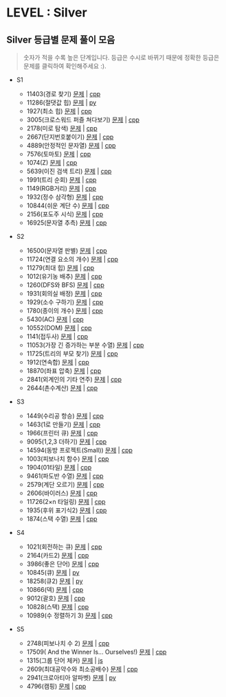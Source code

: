 # LEVEL : Silver

## Silver 등급별 문제 풀이 모음

> 숫자가 적을 수록 높은 단계입니다. 등급은 수시로 바뀌기 때문에 정확한 등급은 문제를 클릭하여 확인해주세요 :).

- S1
  - 11403(경로 찾기) [문제](https://www.acmicpc.net/problem/11403) | [cpp](https://github.com/ss-won/baekjoon/tree/master/Baekjoon/Silver/code/11403.cpp)
  - 11286(절댓값 힙) [문제](https://www.acmicpc.net/problem/11286) | [py](https://github.com/ss-won/baekjoon/tree/master/Baekjoon/Silver/code/11286.py)
  - 1927(최소 힙) [문제](https://www.acmicpc.net/problem/1927) | [cpp](https://github.com/ss-won/baekjoon/tree/master/Baekjoon/Silver/code/1927.cpp)
  - 3005(크로스워드 퍼즐 쳐다보기) [문제](https://www.acmicpc.net/problem/3005) | [cpp](https://github.com/ss-won/baekjoon/tree/master/Baekjoon/Silver/code/3005.cpp)
  - 2178(미로 탐색) [문제](https://www.acmicpc.net/problem/2178) | [cpp](https://github.com/ss-won/baekjoon/tree/master/Baekjoon/Silver/code/2178.cpp)
  - 2667(단지번호붙이기) [문제](https://www.acmicpc.net/problem/2667) | [cpp](https://github.com/ss-won/baekjoon/tree/master/Baekjoon/Silver/code/2667.cpp)
  - 4889(안정적인 문자열) [문제](https://www.acmicpc.net/problem/4889) | [cpp](https://github.com/ss-won/baekjoon/tree/master/Baekjoon/Silver/code/4889.cpp)
  - 7576(토마토) [문제](https://www.acmicpc.net/problem/7576) | [cpp](https://github.com/ss-won/baekjoon/tree/master/Baekjoon/Silver/code/7576.cpp)
  - 1074(Z) [문제](https://www.acmicpc.net/problem/1074) | [cpp](https://github.com/ss-won/baekjoon/tree/master/Baekjoon/Silver/code/1074.cpp)
  - 5639(이진 검색 트리) [문제](https://www.acmicpc.net/problem/5639) | [cpp](https://github.com/ss-won/baekjoon/tree/master/Baekjoon/Silver/code/5639.cpp)
  - 1991(트리 순회) [문제](https://www.acmicpc.net/problem/1991) | [cpp](https://github.com/ss-won/baekjoon/tree/master/Baekjoon/Silver/code/1991.cpp)
  - 1149(RGB거리) [문제](https://www.acmicpc.net/problem/1149) | [cpp](https://github.com/ss-won/baekjoon/tree/master/Baekjoon/Silver/code/1149.cpp)
  - 1932(정수 삼각형) [문제](https://www.acmicpc.net/problem/1932) | [cpp](https://github.com/ss-won/baekjoon/tree/master/Baekjoon/Silver/code/1932.cpp)
  - 10844(쉬운 계단 수) [문제](https://www.acmicpc.net/problem/10844) | [cpp](https://github.com/ss-won/baekjoon/tree/master/Baekjoon/Silver/code/10844.cpp)
  - 2156(포도주 시식) [문제](https://www.acmicpc.net/problem/2156) | [cpp](https://github.com/ss-won/baekjoon/tree/master/Baekjoon/Silver/code/2156.cpp)
  - 16925(문자열 추측) [문제](https://www.acmicpc.net/problem/16925) | [cpp](https://github.com/ss-won/baekjoon/tree/master/Baekjoon/Silver/code/16925.cpp)
- S2
  - 16500(문자열 판별) [문제](https://www.acmicpc.net/problem/16500) | [cpp](https://github.com/ss-won/baekjoon/tree/master/Baekjoon/Silver/code/16500.cpp)
  - 11724(연결 요소의 개수) [문제](https://www.acmicpc.net/problem/11724) | [cpp](https://github.com/ss-won/baekjoon/tree/master/Baekjoon/Silver/code/11724.cpp)
  - 11279(최대 힙) [문제](https://www.acmicpc.net/problem/11279) | [cpp](https://github.com/ss-won/baekjoon/tree/master/Baekjoon/Silver/code/11279.cpp)
  - 1012(유기농 배추) [문제](https://www.acmicpc.net/problem/1012) | [cpp](https://github.com/ss-won/baekjoon/tree/master/Baekjoon/Silver/code/1012.cpp)
  - 1260(DFS와 BFS) [문제](https://www.acmicpc.net/problem/1260) | [cpp](https://github.com/ss-won/baekjoon/tree/master/Baekjoon/Silver/code/1260.cpp)
  - 1931(회의실 배정) [문제](https://www.acmicpc.net/problem/1931) | [cpp](https://github.com/ss-won/baekjoon/tree/master/Baekjoon/Silver/code/1931.cpp)
  - 1929(소수 구하기) [문제](https://www.acmicpc.net/problem/1929) | [cpp](https://github.com/ss-won/baekjoon/tree/master/Baekjoon/Silver/code/1929.cpp)
  - 1780(종이의 개수) [문제](https://www.acmicpc.net/problem/1780) | [cpp](https://github.com/ss-won/baekjoon/tree/master/Baekjoon/Silver/code/1780.cpp)
  - 5430(AC) [문제](https://www.acmicpc.net/problem/5430) | [cpp](https://github.com/ss-won/baekjoon/tree/master/Baekjoon/Silver/code/5430.cpp)
  - 10552(DOM) [문제](https://www.acmicpc.net/problem/10552) | [cpp](https://github.com/ss-won/baekjoon/tree/master/Baekjoon/Silver/code/10552.cpp)
  - 1141(접두사) [문제](https://www.acmicpc.net/problem/1141) | [cpp](https://github.com/ss-won/baekjoon/tree/master/Baekjoon/Silver/code/1141.cpp)
  - 11053(가장 긴 증가하는 부분 수열) [문제](https://www.acmicpc.net/problem/11053) | [cpp](https://github.com/ss-won/baekjoon/tree/master/Baekjoon/Silver/code/11053.cpp)
  - 11725(트리의 부모 찾기) [문제](https://www.acmicpc.net/problem/11725) | [cpp](https://github.com/ss-won/baekjoon/tree/master/Baekjoon/Silver/code/11725.cpp)
  - 1912(연속합) [문제](https://www.acmicpc.net/problem/1912) | [cpp](https://github.com/ss-won/baekjoon/tree/master/Baekjoon/Silver/code/1912.cpp)
  - 18870(좌표 압축) [문제](https://www.acmicpc.net/problem/18870) | [cpp](https://github.com/ss-won/baekjoon/tree/master/Baekjoon/Silver/code/18870.cpp)
  - 2841(외계인의 기타 연주) [문제](https://www.acmicpc.net/problem/2841) | [cpp](https://github.com/ss-won/baekjoon/tree/master/Baekjoon/Silver/code/2841.cpp)
  - 2644(촌수계산) [문제](https://www.acmicpc.net/problem/2644) | [cpp](https://github.com/ss-won/baekjoon/tree/master/Baekjoon/Silver/code/2644.cpp)
- S3

  - 1449(수리공 항승) [문제](https://www.acmicpc.net/problem/1449) | [cpp](https://github.com/ss-won/baekjoon/tree/master/Baekjoon/Silver/code/1449.cpp)
  - 1463(1로 만들기) [문제](https://www.acmicpc.net/problem/1463) | [cpp](https://github.com/ss-won/baekjoon/tree/master/Baekjoon/Silver/code/1463.cpp)
  - 1966(프린터 큐) [문제](https://www.acmicpc.net/problem/1966) | [cpp](https://github.com/ss-won/baekjoon/tree/master/Baekjoon/Silver/code/1966.cpp)
  - 9095(1,2,3 더하기) [문제](https://www.acmicpc.net/problem/9095) | [cpp](https://github.com/ss-won/baekjoon/tree/master/Baekjoon/Silver/code/9095.cpp)
  - 14594(동방 프로젝트(Small)) [문제](https://www.acmicpc.net/problem/14594) | [cpp](https://github.com/ss-won/baekjoon/tree/master/Baekjoon/Silver/code/14594.cpp)
  - 1003(피보나치 함수) [문제](https://www.acmicpc.net/problem/1003) | [cpp](https://github.com/ss-won/baekjoon/tree/master/Baekjoon/Silver/code/1003.cpp)
  - 1904(01타일) [문제](https://www.acmicpc.net/problem/1904) | [cpp](https://github.com/ss-won/baekjoon/tree/master/Baekjoon/Silver/code/1904.cpp)
  - 9461(파도반 수열) [문제](https://www.acmicpc.net/problem/9461) | [cpp](https://github.com/ss-won/baekjoon/tree/master/Baekjoon/Silver/code/9461.cpp)
  - 2579(계단 오르기) [문제](https://www.acmicpc.net/problem/2579) | [cpp](https://github.com/ss-won/baekjoon/tree/master/Baekjoon/Silver/code/2579.cpp)
  - 2606(바이러스) [문제](https://www.acmicpc.net/problem/2606) | [cpp](https://github.com/ss-won/baekjoon/tree/master/Baekjoon/Silver/code/2606.cpp)
  - 11726(2×n 타일링) [문제](https://www.acmicpc.net/problem/11726) | [cpp](https://github.com/ss-won/baekjoon/tree/master/Baekjoon/Silver/code/11726.cpp)
  - 1935(후위 표기식2) [문제](https://www.acmicpc.net/problem/1935) | [cpp](https://github.com/ss-won/baekjoon/tree/master/Baekjoon/Silver/code/1935.cpp)
  - 1874(스택 수열) [문제](https://www.acmicpc.net/problem/1874) | [cpp](https://github.com/ss-won/baekjoon/tree/master/Baekjoon/Silver/code/1874.cpp)

- S4
  - 1021(회전하는 큐) [문제](https://www.acmicpc.net/problem/1021) | [cpp](https://github.com/ss-won/baekjoon/tree/master/Baekjoon/Silver/code/1021.cpp)
  - 2164(카드2) [문제](https://www.acmicpc.net/problem/2164) | [cpp](https://github.com/ss-won/baekjoon/tree/master/Baekjoon/Silver/code/2164.cpp)
  - 3986(좋은 단어) [문제](https://www.acmicpc.net/problem/3986) | [cpp](https://github.com/ss-won/baekjoon/tree/master/Baekjoon/Silver/code/3986.cpp)
  - 10845(큐) [문제](https://www.acmicpc.net/problem/10845) | [py](https://github.com/ss-won/baekjoon/tree/master/Baekjoon/Silver/code/10845.py)
  - 18258(큐2) [문제](https://www.acmicpc.net/problem/18258) | [py](https://github.com/ss-won/baekjoon/tree/master/Baekjoon/Silver/code/18258.py)
  - 10866(덱) [문제](https://www.acmicpc.net/problem/10866) | [cpp](https://github.com/ss-won/baekjoon/tree/master/Baekjoon/Silver/code/10866.cpp)
  - 9012(괄호) [문제](https://www.acmicpc.net/problem/9012) | [cpp](https://github.com/ss-won/baekjoon/tree/master/Baekjoon/Silver/code/9012.cpp)
  - 10828(스택) [문제](https://www.acmicpc.net/problem/10828) | [cpp](https://github.com/ss-won/baekjoon/tree/master/Baekjoon/Silver/code/10828.cpp)
  - 10989(수 정렬하기 3) [문제](https://www.acmicpc.net/problem/10989) | [cpp](https://github.com/ss-won/baekjoon/tree/master/Baekjoon/Silver/code/10989.cpp)
- S5
  - 2748(피보나치 수 2) [문제](https://www.acmicpc.net/problem/2748) | [cpp](https://github.com/ss-won/baekjoon/tree/master/Baekjoon/Silver/code/2748.cpp)
  - 17509( And the Winner Is... Ourselves!) [문제](https://www.acmicpc.net/problem/17509) | [cpp](https://github.com/ss-won/baekjoon/tree/master/Baekjoon/Silver/code/17509.cpp)
  - 1315(그룹 단어 체커) [문제](https://www.acmicpc.net/problem/1315) | [js](https://github.com/ss-won/baekjoon/tree/master/Baekjoon/Silver/code/1315.js)
  - 2609(최대공약수와 최소공배수) [문제](https://www.acmicpc.net/problem/2609) | [cpp](https://github.com/ss-won/baekjoon/tree/master/Baekjoon/Silver/code/2609.cpp)
  - 2941(크로아티아 알파벳) [문제](https://www.acmicpc.net/problem/2941) | [py](https://github.com/ss-won/baekjoon/tree/master/Baekjoon/Silver/code/2941.py)
  - 4796(캠핑) [문제](https://www.acmicpc.net/problem/4796) | [cpp](https://github.com/ss-won/baekjoon/tree/master/Baekjoon/Silver/code/4796.cpp)
